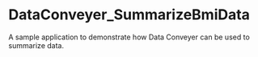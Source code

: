 # DataConveyer_SummarizeBmiData
A sample application to demonstrate how Data Conveyer can be used to summarize data.
